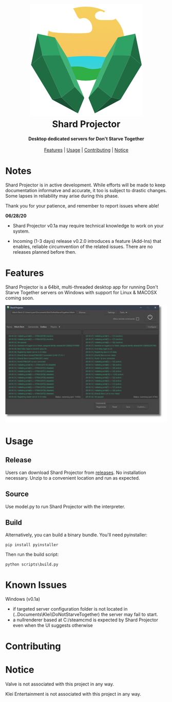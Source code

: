 <h1 align="center">
  <br>
  <a href="" rel="noopener">
  <img src="img\sp-icon-header.png"></a>
  <br>
  Shard Projector
  <br>
</h1>

<h4 align="center">Desktop dedicated servers for Don't Starve Together</h4>
<p align="center">
  <a href="#features">Features</a> | 
  <a href="#usage">Usage</a> |
  <a href="#contributing">Contributing</a> |
  <a href="#notice">Notice</a>
</p>


<!-- <a align="center">

![built-with-love](https://gist.githubusercontent.com/ryanraposo/4aad8e64cd9c91db72b1b641cce4c90b/raw/5cbddb10fed1f0bb02a8632ea83a06a325b2d9a8/built-with-love.svg) ![might-just-ship-it](img/might-just-ship-it.png)

</a> -->


# Notes

Shard Projector is in active development. While efforts will be made to keep documentation informatve and accurate, it too is subject to drastic changes. Some lapses in reliability may arise during this phase.

Thank you for your patience, and remember to report issues where able!


**06/28/20**

- Shard Projector v0.1a may require technical knowledge to work on your system. 

- Incoming (1-3 days) release v0.2.0 introduces a feature (Add-Ins) that enables, reliable circumvention of the related issues. There are no releases planned before then.

# Features

Shard Projector is a 64bit, multi-threaded desktop app for running Don't Starve Together servers on Windows with support for Linux & MACOSX coming soon. 

![Shard Projector](img/sp-running-preview.png)

# Usage

## Release
Users can download Shard Projector from [releases](https://github.com/ryanraposo/shard-projector/releases). No installation necessary. Unzip to a convenient location and run as expected. 

## Source
 
Use model.py to run Shard Projector with the interpreter.

## Build

Alternatively, you can build a binary bundle. You'll need pyinstaller:

```
pip install pyinstaller
```

Then run the build script:
```
python scripts\build.py
```

# Known Issues

Windows (v0.1a)
- if targeted server configuration folder is not located in (..Documents\Klei\DoNotStarveTogether) the server may fail to start.
- a nullrenderer based at C:/steamcmd is expected by Shard Projector even when the UI suggests otherwise

# Contributing 

# Notice

Valve is not associated with this project in any way. 

Klei Entertainment is not associated with this project in any way. 


